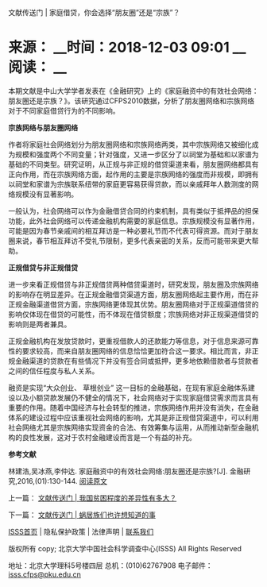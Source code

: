  文献传送门 | 家庭借贷，你会选择“朋友圈”还是“宗族”？

# 来源： __时间：2018-12-03 09:01 __阅读： __

本期文献是中山大学学者发表在《金融研究》上的《家庭融资中的有效社会网络：朋友圈还是宗族？》。该研究通过CFPS2010数据，分析了朋友圈网络和宗族网络对于不同家庭借贷行为的不同影响。



**宗族网络与朋友圈网络**



作者将家庭社会网络划分为朋友圈网络和宗族网络两类，其中宗族网络又被细化成为规模和强度两个不同变量；针对强度，又进一步区分了以祠堂为基础和以家谱为基础的不同类型。研究证明，从正规与非正规的借贷渠道来看，朋友圈网络都具有正向作用，而在宗族网络方面，起作用的主要是宗族网络的强度而非规模，即拥有以祠堂和家谱为宗族联系纽带的家庭更容易获得贷款，而以亲戚拜年人数测度的网络规模没有显著影响。



一般认为，社会网络可以作为金融借贷合同的约束机制，具有类似于抵押品的担保功能，此外社会网络可以传递金融机构需要的家庭信息。宗族规模没有显著作用，可能是因为春节亲戚间的相互拜访是一种必要礼节而不代表可得资源。而对于朋友圈来说，春节相互拜访不受礼节限制，更多代表亲密的关系，反而可能带来更大帮助。



**正规借贷与非正规借贷**



进一步来看正规借贷与非正规借贷两种借贷渠道时，研究发现，朋友圈及宗族网络的影响存在明显差异。在正规金融借贷渠道方面，朋友圈网络起主要作用，而在非正规金融渠道借贷方面，宗族网络更体现其优势。朋友圈网络对于正规渠道借贷的影响仅体现在借贷的可能性，而不体现在借贷额度；宗族网络对非正规渠道借贷的影响则是两者兼具。



正规金融机构在发放贷款时，更重视借款人的还款能力等信息，对于信息来源可靠性的要求较高，而来自朋友圈网络的信息恰恰更加符合这一要求。相比而言，非正规金融渠道的贷款在有些情况下并没有签合同或抵押，更多地依赖借款者与贷款者之间的信任程度与私人关系。



融资是实现“大众创业、 草根创业”
这一目标的金融基础，在现有家庭金融体系建设以及小额贷款发展仍不健全的情况下，社会网络对于实现家庭借贷需求而言具有重要的作用。随着中国经济与社会转型的推进，宗族网络作用并没有消失，在金融体系的建设过程中应该重视社会网络的影响，尤其是非正规借贷渠道中，可以利用社会网络尤其是宗族网络实现资金的合法、有效筹集与运用，从而推动新型金融机构的良性发展，这对于农村金融建设而言是一个有益的补充。





**参考文献**



林建浩,吴冰燕,李仲达. 家庭融资中的有效社会网络:朋友圈还是宗族?[J]. 金融研究,2016,(01):130-144.
[阅读原文](https://mp.weixin.qq.com/s/Ia9E63_BQ2TMFsVGNpEvuQ)



上一篇： [文献传送门 | 我国贫困程度的差异性有多大？](1295868.htm)

下一篇： [文献传送门 | 蜗居族们也许想知道的事 ](1295910.htm)

[ISSS首页](http://www.isss.pku.edu.cn/) | 隐私保护政策 | 法律声明 |
[联系我们](../../lxwm/index.htm)

版权所有 copy; 北京大学中国社会科学调查中心(ISSS) All Rights Reserved

地址：北京大学理科5号楼四层 总机：(010)62767908 电子邮件：isss.cfps@pku.edu.cn


